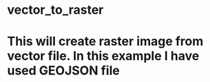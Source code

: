 # vector_to_raster
# This will create raster image from vector file. In this example I have used GEOJSON file
